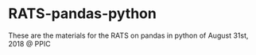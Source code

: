 # RATS-pandas-python
These are the materials for the RATS on pandas in python of August 31st, 2018 @ PPIC
